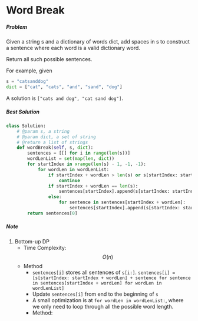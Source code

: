 # Word Break
##### Problem
Given a string s and a dictionary of words dict, add spaces in s to construct a sentence where each word is a valid dictionary word.

Return all such possible sentences.

For example, given
```python
s = "catsanddog"
dict = ["cat", "cats", "and", "sand", "dog"]
```

A solution is `["cats and dog", "cat sand dog"]`.
##### Best Solution
```python
class Solution:
    # @param s, a string
    # @param dict, a set of string
    # @return a list of strings
    def wordBreak(self, s, dict):
        sentences = [[] for i in range(len(s))]
        wordLenList = set(map(len, dict))
        for startIndex in xrange(len(s) - 1, -1, -1):
            for wordLen in wordLenList:
                if startIndex + wordLen > len(s) or s[startIndex: startIndex + wordLen] not in dict:
                    continue
                if startIndex + wordLen == len(s):
                    sentences[startIndex].append(s[startIndex: startIndex + wordLen])
                else:
                    for sentence in sentences[startIndex + wordLen]:
                        sentences[startIndex].append(s[startIndex: startIndex + wordLen] + " " + sentence)
        return sentences[0]
```
##### Note
1. Bottom-up DP
    * Time Complexity: $$O(n)$$
    * Method
        * `sentences[i]` stores all sentences of `s[i:]`. `sentences[i] = [s[startIndex: startIndex + wordLen] + sentence for sentence in sentences[startIndex + wordLen] for wordLen in wordLenList]`
        * Update `sentences[i]` from end to the beginning of `s` 
        * A small optimization is at `for wordLen in wordLenList:`, where we only need to loop through all the possible word length.
        * Method: